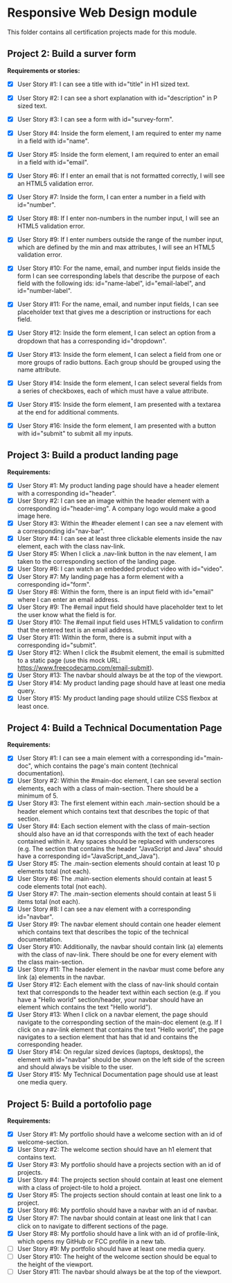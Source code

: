# Responsive Web Design module
This folder contains all certification projects made for this module.

## Project 2: Build a surver form

**Requirements or stories:**

* [x] User Story #1: I can see a title with id="title" in H1 sized text.
* [x] User Story #2: I can see a short explanation with id="description" in P sized text.
* [x] User Story #3: I can see a form with id="survey-form".
* [x] User Story #4: Inside the form element, I am required to enter my name in a field with id="name".
* [x] User Story #5: Inside the form element, I am required to enter an email in a field with id="email".
* [x] User Story #6: If I enter an email that is not formatted correctly, I will see an HTML5 validation error.
* [x] User Story #7: Inside the form, I can enter a number in a field with id="number".
* [x] User Story #8: If I enter non-numbers in the number input, I will see an HTML5 validation error.
* [x] User Story #9: If I enter numbers outside the range of the number input, which are defined by the min and max attributes, I will see an HTML5 validation error.
* [x] User Story #10: For the name, email, and number input fields inside the form I can see corresponding labels that describe the purpose of each field with the following ids: id="name-label", id="email-label", and id="number-label".
* [x] User Story #11: For the name, email, and number input fields, I can see placeholder text that gives me a description or instructions for each field.
* [x] User Story #12: Inside the form element, I can select an option from a dropdown that has a corresponding id="dropdown".
* [x] User Story #13: Inside the form element, I can select a field from one or more groups of radio buttons. Each group should be grouped using the name attribute.
* [x] User Story #14: Inside the form element, I can select several fields from a series of checkboxes, each of which must have a value attribute.
* [x] User Story #15: Inside the form element, I am presented with a textarea at the end for additional comments.
* [x] User Story #16: Inside the form element, I am presented with a button with id="submit" to submit all my inputs.


## Project 3: Build a product landing page

**Requirements:**

* [x] User Story #1: My product landing page should have a header element with a corresponding id="header".
* [x] User Story #2: I can see an image within the header element with a corresponding id="header-img". A company logo would make a good image here.
* [x] User Story #3: Within the #header element I can see a nav element with a corresponding id="nav-bar".
* [x] User Story #4: I can see at least three clickable elements inside the nav element, each with the class nav-link.
* [x] User Story #5: When I click a .nav-link button in the nav element, I am taken to the corresponding section of the landing page.
* [x] User Story #6: I can watch an embedded product video with id="video".
* [x] User Story #7: My landing page has a form element with a corresponding id="form".
* [x] User Story #8: Within the form, there is an input field with id="email" where I can enter an email address.
* [x] User Story #9: The #email input field should have placeholder text to let the user know what the field is for.
* [x] User Story #10: The #email input field uses HTML5 validation to confirm that the entered text is an email address.
* [x] User Story #11: Within the form, there is a submit input with a corresponding id="submit".
* [x] User Story #12: When I click the #submit element, the email is submitted to a static page (use this mock URL: https://www.freecodecamp.com/email-submit).
* [x] User Story #13: The navbar should always be at the top of the viewport.
* [x] User Story #14: My product landing page should have at least one media query.
* [x] User Story #15: My product landing page should utilize CSS flexbox at least once.

## Project 4: Build a Technical Documentation Page

**Requirements:**
* [x] User Story #1: I can see a main element with a corresponding id="main-doc", which contains the page's main content (technical documentation).
* [x] User Story #2: Within the #main-doc element, I can see several section elements, each with a class of main-section. There should be a minimum of 5.
* [x] User Story #3: The first element within each .main-section should be a header element which contains text that describes the topic of that section.
* [x] User Story #4: Each section element with the class of main-section should also have an id that corresponds with the text of each header contained within it. Any spaces should be replaced with underscores (e.g. The section that contains the header "JavaScript and Java" should have a corresponding id="JavaScript_and_Java").
* [x] User Story #5: The .main-section elements should contain at least 10 p elements total (not each).
* [x] User Story #6: The .main-section elements should contain at least 5 code elements total (not each).
* [x] User Story #7: The .main-section elements should contain at least 5 li items total (not each).
* [x] User Story #8: I can see a nav element with a corresponding id="navbar".
* [x] User Story #9: The navbar element should contain one header element which contains text that describes the topic of the technical documentation.
* [x] User Story #10: Additionally, the navbar should contain link (a) elements with the class of nav-link. There should be one for every element with the class main-section.
* [x] User Story #11: The header element in the navbar must come before any link (a) elements in the navbar.
* [x] User Story #12: Each element with the class of nav-link should contain text that corresponds to the header text within each section (e.g. if you have a "Hello world" section/header, your navbar should have an element which contains the text "Hello world").
* [x] User Story #13: When I click on a navbar element, the page should navigate to the corresponding section of the main-doc element (e.g. If I click on a nav-link element that contains the text "Hello world", the page navigates to a section element that has that id and contains the corresponding header.
* [x] User Story #14: On regular sized devices (laptops, desktops), the element with id="navbar" should be shown on the left side of the screen and should always be visible to the user.
* [x] User Story #15: My Technical Documentation page should use at least one media query.

## Project 5: Build a portofolio page

**Requirements:**

* [x] User Story #1: My portfolio should have a welcome section with an id of welcome-section.
* [x] User Story #2: The welcome section should have an h1 element that contains text.
* [x] User Story #3: My portfolio should have a projects section with an id of projects.
* [x] User Story #4: The projects section should contain at least one element with a class of project-tile to hold a project.
* [x] User Story #5: The projects section should contain at least one link to a project.
* [x] User Story #6: My portfolio should have a navbar with an id of navbar.
* [x] User Story #7: The navbar should contain at least one link that I can click on to navigate to different sections of the page.
* [x] User Story #8: My portfolio should have a link with an id of profile-link, which opens my GitHub or FCC profile in a new tab.
* [ ] User Story #9: My portfolio should have at least one media query.
* [ ] User Story #10: The height of the welcome section should be equal to the height of the viewport.
* [ ] User Story #11: The navbar should always be at the top of the viewport.
